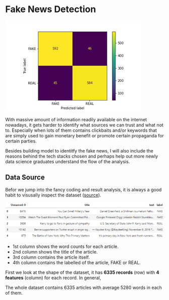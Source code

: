 # Fake News Detection
![image_cm](graph/confusion_matrix.png)

With massive amount of information readily available on the internet nowadays, it gets harder to identify what sources we can trust and what not to. Especially when lots of them contains clickbaits and/or keywords that are simply used to gain monetary benefit or promote certain propaganda for certain parties.

Besides building model to identitfy the fake news, I will also include the reasons behind the tech stacks chosen and perhaps help out more newly data science graduates understand the flow of the analysis.
## Data Source
Befor we jump into the fancy coding and result analysis, it is always a good habit to visusally inspect the dataset ([source](https://drive.google.com/file/d/1er9NJTLUA3qnRuyhfzuN0XUsoIC4a-_q/view)).

![image_data](graph/dataset.png)

- 1st column shows the word counts for each article.
- 2nd column shows the title of the article.
- 3rd column contains the article itself.
- 4th column contains the labelled of the article, FAKE or REAL.

First we look at the shape of the dataset, it has **6335 records** (row) with **4 features** (column) for each record. In general, 

The whole dataset contains 6335 articles with average 5280 words in each of them.